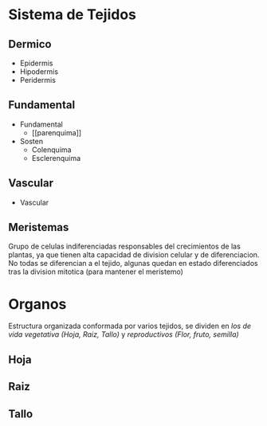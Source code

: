 # Sistema de Tejidos

## Dermico

- Epidermis
- Hipodermis
- Peridermis

## Fundamental

- Fundamental
	- [[parenquima]]
- Sosten
	- Colenquima
	- Esclerenquima

## Vascular

- Vascular

## Meristemas
Grupo de celulas indiferenciadas responsables del crecimientos de las plantas, ya que tienen alta capacidad de division celular y de diferenciacion. No todas se diferencian a el tejido, algunas quedan en estado diferenciados tras la division mitotica (para mantener el meristemo)
# Organos

Estructura organizada conformada por varios tejidos, se dividen en _los de vida vegetativa (Hoja, Raiz, Tallo)_ y _reproductivos (Flor, fruto, semilla)_

## Hoja

## Raiz

## Tallo
